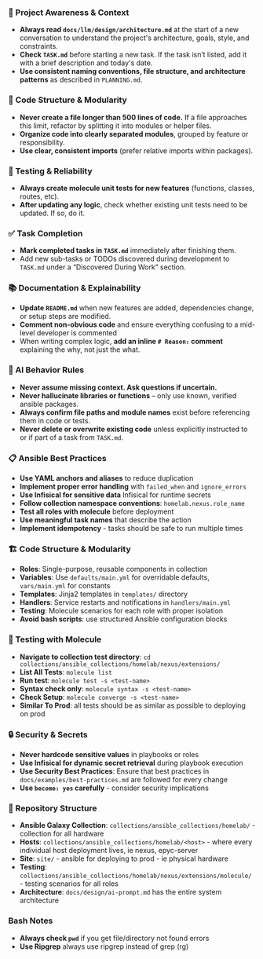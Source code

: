 ### 🔄 Project Awareness & Context
- **Always read `docs/llm/design/architecture.md`** at the start of a new conversation to understand the project's architecture, goals, style, and constraints.
- **Check `TASK.md`** before starting a new task. If the task isn’t listed, add it with a brief description and today's date.
- **Use consistent naming conventions, file structure, and architecture patterns** as described in `PLANNING.md`.

### 🧱 Code Structure & Modularity
- **Never create a file longer than 500 lines of code.** If a file approaches this limit, refactor by splitting it into modules or helper files.
- **Organize code into clearly separated modules**, grouped by feature or responsibility.
- **Use clear, consistent imports** (prefer relative imports within packages).

### 🧪 Testing & Reliability
- **Always create molecule unit tests for new features** (functions, classes, routes, etc).
- **After updating any logic**, check whether existing unit tests need to be updated. If so, do it.

### ✅ Task Completion
- **Mark completed tasks in `TASK.md`** immediately after finishing them.
- Add new sub-tasks or TODOs discovered during development to `TASK.md` under a “Discovered During Work” section.

### 📚 Documentation & Explainability
- **Update `README.md`** when new features are added, dependencies change, or setup steps are modified.
- **Comment non-obvious code** and ensure everything confusing to a mid-level developer is commented
- When writing complex logic, **add an inline `# Reason:` comment** explaining the why, not just the what.

### 🧠 AI Behavior Rules
- **Never assume missing context. Ask questions if uncertain.**
- **Never hallucinate libraries or functions** – only use known, verified ansible packages.
- **Always confirm file paths and module names** exist before referencing them in code or tests.
- **Never delete or overwrite existing code** unless explicitly instructed to or if part of a task from `TASK.md`.

### 📋 Ansible Best Practices
- **Use YAML anchors and aliases** to reduce duplication
- **Implement proper error handling** with `failed_when` and `ignore_errors`
- **Use Infisical for sensitive data** Infisical for runtime secrets
- **Follow collection namespace conventions**: `homelab.nexus.role_name`
- **Test all roles with molecule** before deployment
- **Use meaningful task names** that describe the action
- **Implement idempotency** - tasks should be safe to run multiple times

### 🏗️ Code Structure & Modularity
- **Roles**: Single-purpose, reusable components in collection
- **Variables**: Use `defaults/main.yml` for overridable defaults, `vars/main.yml` for constants
- **Templates**: Jinja2 templates in `templates/` directory
- **Handlers**: Service restarts and notifications in `handlers/main.yml`
- **Testing**: Molecule scenarios for each role with proper isolation
- **Avoid bash scripts**: use structured Ansible configuration blocks

### 🧪 Testing with Molecule
- **Navigate to collection test directory**: `cd collections/ansible_collections/homelab/nexus/extensions/`
- **List All Tests**: `molecule list`
- **Run test**: `molecule test -s <test-name>`
- **Syntax check only**: `molecule syntax -s <test-name>`
- **Check Setup**: `molecule converge -s <test-name>`
- **Similar To Prod**: all tests should be as similar as possible to deploying on prod

### 🔒 Security & Secrets
- **Never hardcode sensitive values** in playbooks or roles
- **Use Infisical for dynamic secret retrieval** during playbook execution
- **Use Security Best Practices**: Ensure that best practices in `docs/examples/best-practices.md` are followed for every change
- **Use `become: yes` carefully** - consider security implications

### 📁 Repository Structure
- **Ansible Galaxy Collection**: `collections/ansible_collections/homelab/` - collection for all hardware
- **Hosts**: `collections/ansible_collections/homelab/<host>` - where every individual host deployment lives, ie nexus, epyc-server
- **Site**: `site/` - ansible for deploying to prod - ie physical hardware
- **Testing**: `collections/ansible_collections/homelab/nexus/extensions/molecule/` - testing scenarios for all roles
- **Architecture**: `docs/design/ai-prompt.md` has the entire system architecture 

### Bash Notes
- **Always check `pwd`** if you get file/directory not found errors
- **Use Ripgrep** always use ripgrep instead of grep (rg)
